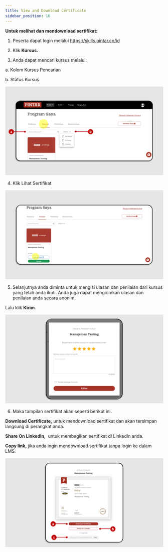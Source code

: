 ```yaml
---
title: View and Download Certificate
sidebar_position: 16
---
```

**Untuk melihat dan mendownload sertifikat:**

1. Peserta dapat login melalui https://skills.pintar.co/id

2. Klik **Kursus.**

3. Anda dapat mencari kursus melalui:

a. Kolom Kursus Pencarian

b. Status Kursus

![](/img/certificate-skills_indo-1.png)

4. Klik Lihat Sertifikat

![](/img/certificate-skills_indo-2.png)

5. Selanjutnya anda diminta untuk mengisi ulasan dan penilaian dari kursus yang telah anda ikuti. Anda juga dapat mengirimkan ulasan dan penilaian anda secara anonim.

Lalu klik **Kirim**.

![](/img/certificate-skills_indo-3.png)

6. Maka tampilan sertifikat akan seperti berikut ini.

**Download Certificate,** untuk mendownload sertifikat dan akan tersimpan langsung di perangkat anda.

**Share On LinkedIn,**  untuk membagikan sertifikat di LinkedIn anda.

**Copy link,** jika anda ingin mendownload sertifikat tanpa login ke dalam LMS.

![](/img/certificate-skills_4.png)
